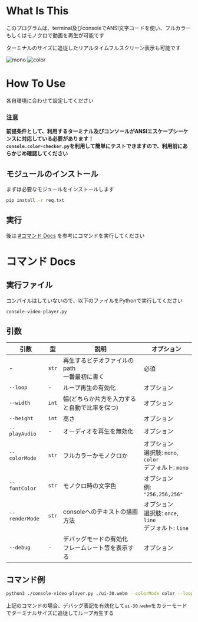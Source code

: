 # What Is This
このプログラムは、terminal及びconsoleでANSI文字コードを使い、フルカラーもしくはモノクロで動画を再生が可能です

ターミナルのサイズに追従したリアルタイムフルスクリーン表示も可能です

![mono](./images/mono.gif)
![color](./images/color.gif)

# How To Use
各自環境に合わせて設定してください

### 注意
**前提条件として、利用するターミナル及びコンソールがANSIエスケープシーケンスに対応している必要があります！**<br>
**`console.color-checker.py`を利用して簡単にテストできますので、利用前にあらかじめ確認してください**

## モジュールのインストール
まずは必要なモジュールをインストールします

```bash
pip install -r req.txt
```

## 実行
後は [#コマンド Docs](#コマンド-docs) を参考にコマンドを実行してください

# コマンド Docs
## 実行ファイル
コンパイルはしていないので、以下のファイルをPythonで実行してください
```
console-video-player.py
```

## 引数
| 引数 | 型 | 説明 | オプション |
|------|----|------|------------|
| - | `str` | 再生するビデオファイルのpath<br>一番最初に書く | 必須 |
| `--loop` | - | ループ再生の有効化 | オプション |
| `--width` | `int` | 幅(どちらか片方を入力すると自動で比率を保つ) | オプション |
| `--height` | `int` | 高さ | オプション |
| `--playAudio` | - | オーディオを再生を無効化 | オプション |
| `--colorMode` | `str` | フルカラーかモノクロか | オプション<br>選択肢: `mono`, `color`<br>デフォルト: `mono` |
| `--fontColor` | `str` | モノクロ時の文字色 | オプション<br>例: `"256,256,256"` |
| `--renderMode` | `str` | consoleへのテキストの描画方法 | オプション<br>選択肢: `once`, `line`<br>デフォルト: `line` |
| `--debug` | - | デバッグモードの有効化<br>フレームレート等を表示する | オプション |

## コマンド例
```bash
python3 ./console-video-player.py ./ui-30.webm --colorMode color --loop --debug
```
上記のコマンドの場合、デバッグ表記を有効化して`ui-30.webm`をカラーモードでターミナルサイズに追従してループ再生する